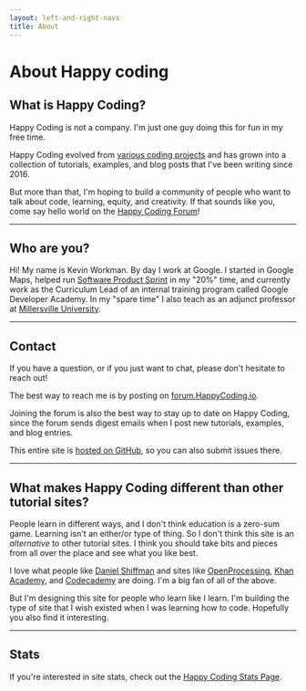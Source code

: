 ```yaml
---
layout: left-and-right-navs
title: About
---
```


# About Happy coding

## What is Happy Coding?

Happy Coding is not a company. I'm just one guy doing this for fun in my free time.

Happy Coding evolved from [various coding projects](/blog/ten-years) and has grown into a collection of tutorials, examples, and blog posts that I've been writing since 2016.

But more than that, I'm hoping to build a community of people who want to talk about code, learning, equity, and creativity. If that sounds like you, come say hello world on the [Happy Coding Forum](https://forum.happycoding.io)!

---

## Who are you?

Hi! My name is Kevin Workman. By day I work at Google. I started in Google Maps, helped run [Software Product Sprint](https://buildyourfuture.withgoogle.com/programs/softwareproductsprint) in my "20%" time, and currently work as the Curriculum Lead of an internal training program called Google Developer Academy. In my "spare time" I also teach as an adjunct professor at [Millersville University](https://millersville.edu).

---

## Contact

If you have a question, or if you just want to chat, please don't hesitate to reach out!

The best way to reach me is by posting on [forum.HappyCoding.io](https://forum.HappyCoding.io).

Joining the forum is also the best way to stay up to date on Happy Coding, since the forum sends digest emails when I post new tutorials, examples, and blog entries.

This entire site is [hosted on GitHub](https://github.com/KevinWorkman/HappyCoding), so you can also submit issues there.

---

## What makes Happy Coding different than other tutorial sites?

People learn in different ways, and I don't think education is a zero-sum game. Learning isn't an either/or type of thing. So I don't think this site is an *alternative* to other tutorial sites. I think you should take bits and pieces from all over the place and see what you like best.

I love what people like [Daniel Shiffman](http://shiffman.net/) and sites like [OpenProcessing](https://openprocessing.org/), [Khan Academy](https://www.khanacademy.org/computing/computer-programming), and [Codecademy](https://www.codecademy.com/) are doing. I'm a big fan of all of the above.

But I'm designing this site for people who learn like I learn. I'm building the type of site that I wish existed when I was learning how to code. Hopefully you also find it interesting.

---

## Stats

If you're interested in site stats, check out the [Happy Coding Stats Page](/about/stats).
